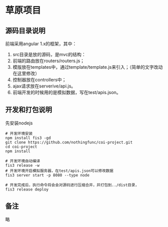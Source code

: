 # 草原项目

## 源码目录说明
  前端采用angular 1.x的框架，其中：
  1. src目录是放的源码，是mvc的结构： 
  2. 前端的路由放在routers/routers.js； 
  3. 模版放在templates中，通过template/template.js来引入；（简单的文字改动在这里修改）
  4. 控制器放在controllers中； 
  5. ajax请求放在serverive/api.js。 
  6. 前端开发的时候用的是模拟数据，写在test/apis.json。


## 开发和打包说明
  先安装nodejs

    # 开发环境安装
    npm install fis3 -gd
    git clone https://github.com/nothingfunc/coi-project.git
    cd coi-project
    npm install
    
    # 开发环境自动编译
    fis3 release -w
    # 开发环境开启模拟服务器，在test/apis.json可以修改数据
    fis3 server start -p 8080 --type node
    
    # 开发完成后，执行命令将会会对源码进行压缩合并，并打包到../dist目录，
    fis3 release deploy

## 备注
 略
